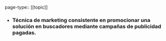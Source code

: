page-type:: [[topic]]
- ### Técnica de marketing consistente en promocionar una solución en buscadores mediante campañas de publicidad pagadas.


